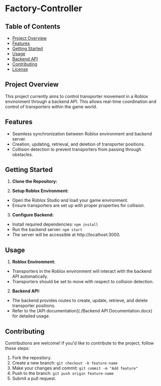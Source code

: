 # Factory-Controller

## Table of Contents
- [Project Overview](#project-overview)
- [Features](#features)
- [Getting Started](#getting-started)
- [Usage](#usage)
- [Backend API](#backend-api)
- [Contributing](#contributing)
- [License](#license)

## Project Overview

This project currently aims to control transporter movement in a Roblox environment through a backend API. This allows real-time coordination and control of transporters within the game world.

## Features

- Seamless synchronization between Roblox environment and backend server.
- Creation, updating, retrieval, and deletion of transporter positions.
- Collision detection to prevent transporters from passing through obstacles.

## Getting Started

1. **Clone the Repository:**

2. **Setup Roblox Environment:**
- Open the Roblox Studio and load your game environment.
- Ensure transporters are set up with proper properties for collision.

3. **Configure Backend:**
- Install required dependencies: `npm install`
- Run the backend server: `npm start`
- The server will be accessible at http://localhost:3000.

## Usage

1. **Roblox Environment:**
- Transporters in the Roblox environment will interact with the backend API automatically.
- Transporters should be set to move with respect to collision detection.

2. **Backend API:**
- The backend provides routes to create, update, retrieve, and delete transporter positions.
- Refer to the [API documentation](./Backend API Documentation.docx) for detailed usage.

## Contributing

Contributions are welcome! If you'd like to contribute to the project, follow these steps:

1. Fork the repository.
2. Create a new branch: `git checkout -b feature-name`
3. Make your changes and commit: `git commit -m "Add feature"`
4. Push to the branch: `git push origin feature-name`
5. Submit a pull request.
